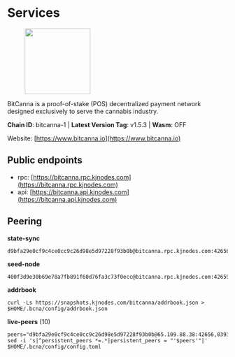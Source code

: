 # Services

<figure><img src="https://raw.githubusercontent.com/kj89/testnet_manuals/main/pingpub/logos/bitcanna.png" width="150" alt=""><figcaption></figcaption></figure>

BitCanna is a proof-of-stake (POS) decentralized payment network designed exclusively to serve the cannabis industry. 

**Chain ID**: bitcanna-1 | **Latest Version Tag**: v1.5.3 | **Wasm**: OFF

Website: [https://www.bitcanna.io](https://www.bitcanna.io)


## Public endpoints

* rpc: [https://bitcanna.rpc.kjnodes.com](https://bitcanna.rpc.kjnodes.com)
* api: [https://bitcanna.api.kjnodes.com](https://bitcanna.api.kjnodes.com)

## Peering

**state-sync**

```
d9bfa29e0cf9c4ce0cc9c26d98e5d97228f93b0b@bitcanna.rpc.kjnodes.com:42656
```

**seed-node**

```
400f3d9e30b69e78a7fb891f60d76fa3c73f0ecc@bitcanna.rpc.kjnodes.com:42659
```

**addrbook**
```
curl -Ls https://snapshots.kjnodes.com/bitcanna/addrbook.json > $HOME/.bcna/config/addrbook.json
```

**live-peers** (10)
```
peers="d9bfa29e0cf9c4ce0cc9c26d98e5d97228f93b0b@65.109.88.38:42656,0393c19b176d1cf8bc560c5a8fa990301deb1a7e@95.217.126.185:26656,d5ed854872ad96f114737889ac9521ea3a29e3a3@185.220.205.209:26656,c73f11f731e4a78df73123747d38bc3a9d4d036b@23.88.66.239:36656,bba10290da32f3cb41e15c3a192413666ce05cee@136.243.119.241:26656,881b4ec9a1d37587c44476a22c0864b08b1c88fe@195.3.221.21:13056,d16080503125692e49e7d43275c5de1e48bfff1f@5.9.50.59:26656,88c6b1fa1c7fef98b4449b769eb2705476586664@65.109.92.241:21326,d3796f3f2a179afab1485a672ace3d909cd0eeed@185.137.122.214:26656,a1ceb81a5498642753f8600a5c3b9ca056af3051@67.222.144.195:16656"
sed -i 's|^persistent_peers *=.*|persistent_peers = "'$peers'"|' $HOME/.bcna/config/config.toml
```
